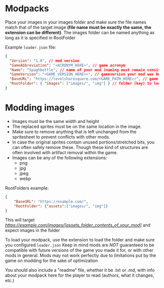 # Modpacks

Place your images in your images folder and make sure the file names match that of the target image **(file name must be exactly the same, the extension can be different)**. The images folder can be named anything as long as it is specified in RootFolder

Example `loader.json` file:

```json
{
  "Version": "1.0", // mod version
  "GameAbbreviation": "<ACRONYM_HERE>", // game acronym
  "Name": "Spaghbettle", // name of your mod (naming must remain consistent)
  "GameVersion": "<GAME_VERSION_HERE>>", // gameversion your mod was built under
  "BaseURL": "https://levelsharesquare.com/<GAME_PATH_HERE>/", // game host URL
  "RootFolder": { "images": ["images/", "img"] } // folder (key) to look into to replace a sub directory (value1) and contents (value2)
}
```

# Modding images
- Images must be the same width and height
- The replaced sprites must be on the same location in the image.
- Make sure to remove anything that is left unchanged from the spritesheet to prevent conflicts with other mods.
- In case the original sprites contain unused portions/stretched bits, you can often safely remove these. Though these kind of structures are often involved with artifact removal within the game.
- Images can be any of the following extensions:
	- png
	- jpg
	- jpeg
	- webp

RootFolders example:
```json
{
	"BaseURL": "https://example.com/",
	"RootFolder": {"assets":["images/", "img"]}
}
```
This will target _https://example.com/images/[assets_folder_contents_of_your_mod]_ and expect images in the folder

To load your modpack, use the extension to load the folder and make sure you configured `loader.json`
Keep in mind mods are *NOT* guaranteed to be compatible with future versions of the game you made it for, or with other mods in general.
Mods may not work perfectly due to limitations put by the game on modding for the sake of optimization

You should also include a "readme" file, whether it be .txt or .md, with info about your modpack here for the player to read (authors, what it changes, etc.)
